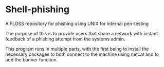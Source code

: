 # Shell-phishing
A FLOSS repository for phishing using UNIX for internal pen-testing

The purpose of this is to provide users that share a network with instant feedback of a phishing attempt from the systems admin.

This program runs in multiple parts, with the first being to install the necessary packages to both connect to the machine using netcat and to add the banner function.

